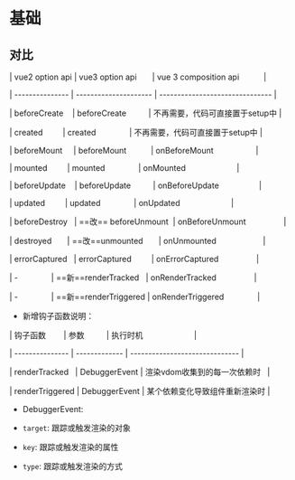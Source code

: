 # 基础

## 对比

\| vue2 option api | vue3 option api       | vue 3 composition api           |

\| --------------- | --------------------- | ------------------------------- |

\| beforeCreate    | beforeCreate          | 不再需要，代码可直接置于setup中 |

\| created         | created               | 不再需要，代码可直接置于setup中 |

\| beforeMount     | beforeMount           | onBeforeMount                   |

\| mounted         | mounted               | onMounted                       |

\| beforeUpdate    | beforeUpdate          | onBeforeUpdate                  |

\| updated         | updated               | onUpdated                       |

\| beforeDestroy   | ==改== beforeUnmount  | onBeforeUnmount                 |

\| destroyed       | ==改==unmounted       | onUnmounted                     |

\| errorCaptured   | errorCaptured         | onErrorCaptured                 |

\| -               | ==新==renderTracked   | onRenderTracked                 |

\| -               | ==新==renderTriggered | onRenderTriggered               |

+ 新增钩子函数说明：

\| 钩子函数        | 参数          | 执行时机                       |

\| --------------- | ------------- | ------------------------------ |

\| renderTracked   | DebuggerEvent | 渲染vdom收集到的每一次依赖时   |

\| renderTriggered | DebuggerEvent | 某个依赖变化导致组件重新渲染时 |

+ DebuggerEvent:

+ `target`: 跟踪或触发渲染的对象

+ `key`: 跟踪或触发渲染的属性

+ `type`: 跟踪或触发渲染的方式
